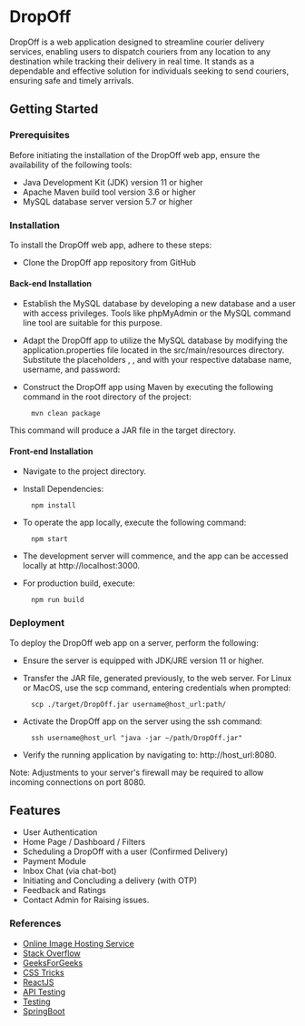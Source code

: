 # DropOff

DropOff is a web application designed to streamline courier delivery services, enabling users to dispatch couriers from any location to any destination while tracking their delivery in real time. It stands as a dependable and effective solution for individuals seeking to send couriers, ensuring safe and timely arrivals.

## Getting Started

### Prerequisites

Before initiating the installation of the DropOff web app, ensure the availability of the following tools:

- Java Development Kit (JDK) version 11 or higher
- Apache Maven build tool version 3.6 or higher
- MySQL database server version 5.7 or higher

### Installation

To install the DropOff web app, adhere to these steps:

- Clone the DropOff app repository from GitHub

#### Back-end Installation

- Establish the MySQL database by developing a new database and a user with access privileges. Tools like phpMyAdmin or the MySQL command line tool are suitable for this purpose.

- Adapt the DropOff app to utilize the MySQL database by modifying the application.properties file located in the src/main/resources directory. Substitute the placeholders <database-name>, <username>, and <password> with your respective database name, username, and password:

- Construct the DropOff app using Maven by executing the following command in the root directory of the project:

        mvn clean package

This command will produce a JAR file in the target directory.

#### Front-end Installation

- Navigate to the project directory.

- Install Dependencies:

        npm install

- To operate the app locally, execute the following command:

        npm start

- The development server will commence, and the app can be accessed locally at http://localhost:3000.

- For production build, execute:

        npm run build

### Deployment

To deploy the DropOff web app on a server, perform the following:

- Ensure the server is equipped with JDK/JRE version 11 or higher.

- Transfer the JAR file, generated previously, to the web server. For Linux or MacOS, use the scp command, entering credentials when prompted:

        scp ./target/DropOff.jar username@host_url:path/

- Activate the DropOff app on the server using the ssh command:

        ssh username@host_url "java -jar ~/path/DropOff.jar"

- Verify the running application by navigating to: http://host_url:8080.

Note: Adjustments to your server's firewall may be required to allow incoming connections on port 8080.

## Features

- User Authentication
- Home Page / Dashboard / Filters
- Scheduling a DropOff with a user (Confirmed Delivery)
- Payment Module
- Inbox Chat (via chat-bot)
- Initiating and Concluding a delivery (with OTP)
- Feedback and Ratings
- Contact Admin for Raising issues.

### References

- [Online Image Hosting Service](https://postimages.org/)
- [Stack Overflow](https://stackoverflow.com/)
- [GeeksForGeeks](https://www.geeksforgeeks.org/)
- [CSS Tricks](https://css-tricks.com/snippets/css/a-guide-to-flexbox/)
- [ReactJS](https://blog.logrocket.com/why-react-doesnt-update-state-immediately/)
- [API Testing](https://www.guru99.com/postman-tutorial.html)
- [Testing](https://howtodoinjava.com/spring-boot2/testing/spring-boot-mockmvc-example/)
- [SpringBoot](https://spring.io/guides/gs/spring-boot/)
